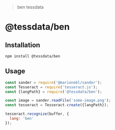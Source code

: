 > ben tessdata

# @tessdata/ben

## Installation

```
npm install @tessdata/ben
```

## Usage

```js
const sander = require('@marionebl/sander');
const Tesseract = require('tesseract.js');
const {langPath} = require('@tessdata/ben');

const image = sander.readFile('some-image.png');
const tesseract = Tesseract.create({langPath});

tesseract.recognize(buffer, {
  lang: 'ben'
});
```
